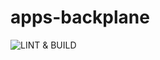 # apps-backplane


![LINT & BUILD](https://github.com/darjeeling/apps-backplane/actions/workflows/lint.yml/badge.svg)
